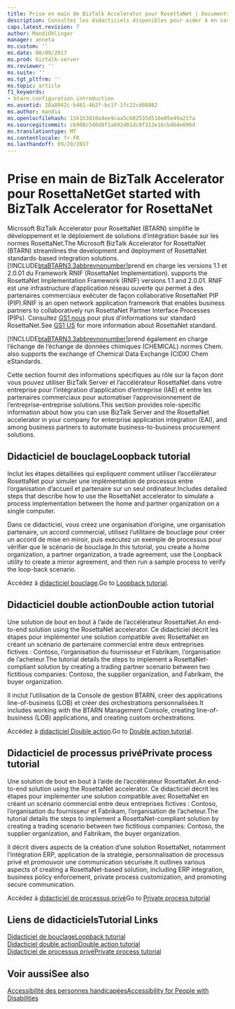 ```yaml
---
title: Prise en main de BizTalk Accelerator pour RosettaNet | Documents Microsoft
description: Consultez les didacticiels disponibles pour aider à en savoir plus et prise en main l’accélérateur RosettaNet (BTARN) dans BizTalk Server
caps.latest.revision: 7
author: MandiOhlinger
manager: anneta
ms.custom: ''
ms.date: 08/09/2017
ms.prod: biztalk-server
ms.reviewer: ''
ms.suite: ''
ms.tgt_pltfrm: ''
ms.topic: article
f1_keywords:
- btarn.configuration.introduction
ms.assetid: 28a8942c-b461-4b2f-bc1f-1fc22cd08882
ms.author: mandia
ms.openlocfilehash: 156153010a4ee9caa5cb02535d516e05e49a21fa
ms.sourcegitcommit: cb908c540d8f1a692d01dc8f313e16cb4b4e696d
ms.translationtype: MT
ms.contentlocale: fr-FR
ms.lasthandoff: 09/20/2017
---
```

# <a name="get-started-with-biztalk-accelerator-for-rosettanet"></a><span data-ttu-id="19482-103">Prise en main de BizTalk Accelerator pour RosettaNet</span><span class="sxs-lookup"><span data-stu-id="19482-103">Get started with BizTalk Accelerator for RosettaNet</span></span>
<span data-ttu-id="19482-104">Microsoft BizTalk Accelerator pour RosettaNet (BTARN) simplifie le développement et le déploiement de solutions d’intégration basée sur les normes RosettaNet.</span><span class="sxs-lookup"><span data-stu-id="19482-104">The Microsoft BizTalk Accelerator for RosettaNet (BTARN) streamlines the development and deployment of RosettaNet standards-based integration solutions.</span></span> [!INCLUDE[btaBTARN3.3abbrevnonumber](../../includes/btabtarn3-3abbrevnonumber-md.md)]<span data-ttu-id="19482-105">prend en charge les versions 1.1 et 2.0.01 du Framework RNIF (RosettaNet Implementation).</span><span class="sxs-lookup"><span data-stu-id="19482-105"> supports the RosettaNet Implementation Framework (RNIF) versions 1.1 and 2.0.01.</span></span> <span data-ttu-id="19482-106">RNIF est une infrastructure d’application réseau ouverte qui permet à des partenaires commerciaux exécuter de façon collaborative RosettaNet PIP (PIP).</span><span class="sxs-lookup"><span data-stu-id="19482-106">RNIF is an open network application framework that enables business partners to collaboratively run RosettaNet Partner Interface Processes (PIPs).</span></span> <span data-ttu-id="19482-107">Consultez [GS1 nous](http://go.microsoft.com/fwlink/?LinkID=33859) pour plus d’informations sur standard RosettaNet.</span><span class="sxs-lookup"><span data-stu-id="19482-107">See [GS1 US](http://go.microsoft.com/fwlink/?LinkID=33859) for more information about RosettaNet standard.</span></span>
  
 [!INCLUDE[btaBTARN3.3abbrevnonumber](../../includes/btabtarn3-3abbrevnonumber-md.md)]<span data-ttu-id="19482-108">prend également en charge l’échange de l’échange de données chimiques (CHEMICAL) normes Chem.</span><span class="sxs-lookup"><span data-stu-id="19482-108"> also supports the exchange of Chemical Data Exchange (CIDX) Chem eStandards.</span></span>  
  
<span data-ttu-id="19482-109">Cette section fournit des informations spécifiques au rôle sur la façon dont vous pouvez utiliser BizTalk Server et l’accélérateur RosettaNet dans votre entreprise pour l’intégration d’application d’entreprise (IAE) et entre les partenaires commerciaux pour automatiser l’approvisionnement de l’entreprise-entreprise solutions.</span><span class="sxs-lookup"><span data-stu-id="19482-109">This section provides role-specific information about how you can use BizTalk Server and the RosettaNet accelerator in your company for enterprise application integration (EAI), and among business partners to automate business-to-business procurement solutions.</span></span>  

## <a name="loopback-tutorial"></a><span data-ttu-id="19482-110">Didacticiel de bouclage</span><span class="sxs-lookup"><span data-stu-id="19482-110">Loopback tutorial</span></span>

<span data-ttu-id="19482-111">Inclut les étapes détaillées qui expliquent comment utiliser l’accélérateur RosettaNet pour simuler une implémentation de processus entre l’organisation d’accueil et partenaire sur un seul ordinateur.</span><span class="sxs-lookup"><span data-stu-id="19482-111">Includes detailed steps that describe how to use the RosettaNet accelerator to simulate a process implementation between the home and partner organization on a single computer.</span></span>

<span data-ttu-id="19482-112">Dans ce didacticiel, vous créez une organisation d’origine, une organisation partenaire, un accord commercial, utilisez l’utilitaire de bouclage pour créer un accord de mise en miroir, puis exécutez un exemple de processus pour vérifier que le scénario de bouclage.</span><span class="sxs-lookup"><span data-stu-id="19482-112">In this tutorial, you create a home organization, a partner organization, a trade agreement, use the Loopback utility to create a mirror agreement, and then run a sample process to verify the loop-back scenario.</span></span>

<span data-ttu-id="19482-113">Accédez à [didacticiel bouclage](loopback-tutorial.md).</span><span class="sxs-lookup"><span data-stu-id="19482-113">Go to [Loopback tutorial](loopback-tutorial.md).</span></span> 

## <a name="double-action-tutorial"></a><span data-ttu-id="19482-114">Didacticiel double action</span><span class="sxs-lookup"><span data-stu-id="19482-114">Double action tutorial</span></span>

<span data-ttu-id="19482-115">Une solution de bout en bout à l’aide de l’accélérateur RosettaNet.</span><span class="sxs-lookup"><span data-stu-id="19482-115">An end-to-end solution using the RosettaNet accelerator.</span></span> <span data-ttu-id="19482-116">Ce didacticiel décrit les étapes pour implémenter une solution compatible avec RosettaNet en créant un scénario de partenaire commercial entre deux entreprises fictives : Contoso, l’organisation du fournisseur et Fabrikam, l’organisation de l’acheteur.</span><span class="sxs-lookup"><span data-stu-id="19482-116">The tutorial details the steps to implement a RosettaNet-compliant solution by creating a trading partner scenario between two fictitious companies: Contoso, the supplier organization, and Fabrikam, the buyer organization.</span></span>

<span data-ttu-id="19482-117">Il inclut l’utilisation de la Console de gestion BTARN, créer des applications line-of-business (LOB) et créer des orchestrations personnalisées.</span><span class="sxs-lookup"><span data-stu-id="19482-117">It includes working with the BTARN Management Console, creating line-of-business (LOB) applications, and creating custom orchestrations.</span></span>

<span data-ttu-id="19482-118">Accédez à [didacticiel Double action](double-action-tutorial.md).</span><span class="sxs-lookup"><span data-stu-id="19482-118">Go to [Double action tutorial](double-action-tutorial.md).</span></span> 


## <a name="private-process-tutorial"></a><span data-ttu-id="19482-119">Didacticiel de processus privé</span><span class="sxs-lookup"><span data-stu-id="19482-119">Private process tutorial</span></span>
<span data-ttu-id="19482-120">Une solution de bout en bout à l’aide de l’accélérateur RosettaNet.</span><span class="sxs-lookup"><span data-stu-id="19482-120">An end-to-end solution using the RosettaNet accelerator.</span></span> <span data-ttu-id="19482-121">Ce didacticiel décrit les étapes pour implémenter une solution compatible avec RosettaNet en créant un scénario commercial entre deux entreprises fictives : Contoso, l’organisation du fournisseur et Fabrikam, l’organisation de l’acheteur.</span><span class="sxs-lookup"><span data-stu-id="19482-121">The tutorial details the steps to implement a RosettaNet-compliant solution by creating a trading scenario between two fictitious companies: Contoso, the supplier organization, and Fabrikam, the buyer organization.</span></span>

<span data-ttu-id="19482-122">Il décrit divers aspects de la création d’une solution RosettaNet, notamment l’intégration ERP, application de la stratégie, personnalisation de processus privé et promouvoir une communication sécurisée.</span><span class="sxs-lookup"><span data-stu-id="19482-122">It outlines various aspects of creating a RosettaNet-based solution, including ERP integration, business policy enforcement, private process customization, and promoting secure communication.</span></span>

<span data-ttu-id="19482-123">Accédez à [didacticiel de processus privé](private-process-tutorial.md)</span><span class="sxs-lookup"><span data-stu-id="19482-123">Go to [Private process tutorial](private-process-tutorial.md)</span></span>


## <a name="tutorial-links"></a><span data-ttu-id="19482-124">Liens de didacticiels</span><span class="sxs-lookup"><span data-stu-id="19482-124">Tutorial Links</span></span>
[<span data-ttu-id="19482-125">Didacticiel de bouclage</span><span class="sxs-lookup"><span data-stu-id="19482-125">Loopback tutorial</span></span>](loopback-tutorial.md)  
[<span data-ttu-id="19482-126">Didacticiel double action</span><span class="sxs-lookup"><span data-stu-id="19482-126">Double action tutorial</span></span>](double-action-tutorial.md)  
[<span data-ttu-id="19482-127">Didacticiel de processus privé</span><span class="sxs-lookup"><span data-stu-id="19482-127">Private process tutorial</span></span>](private-process-tutorial.md)

## <a name="see-also"></a><span data-ttu-id="19482-128">Voir aussi</span><span class="sxs-lookup"><span data-stu-id="19482-128">See also</span></span>
[<span data-ttu-id="19482-129">Accessibilité des personnes handicapées</span><span class="sxs-lookup"><span data-stu-id="19482-129">Accessibility for People with Disabilities</span></span>](accessibility-for-people-with-disabilities3.md)